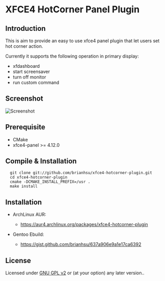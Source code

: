 XFCE4 HotCorner Panel Plugin
==============================

Introduction
--------------

This is aim to provide an easy to use xfce4 panel plugin that let users set hot corner action.

Currently it supports the following operation in primary display:

  - xfdashboard
  - start screensaver
  - turn off monitor
  - run custom command

Screenshot
------------------------

 ![Screenshot](http://i.imgur.com/575haSy.png)

Prerequisite
------------------------

  - CMake
  - xfce4-panel >= 4.12.0

Compile & Installation
-------------------------

```console
  git clone git://github.com/brianhsu/xfce4-hotcorner-plugin.git
  cd xfce4-hotcorner-plugin
  cmake -DCMAKE_INSTALL_PREFIX=/usr .
  make install
```

Installation
----------------------

  - ArchLinux AUR: 
    - https://aur4.archlinux.org/packages/xfce4-hotcorner-plugin

  - Gentoo Ebuild: 
    - https://gist.github.com/brianhsu/637a906e9a1e17ca6392

License
-----------

Licensed under [GNU GPL v2][0] or (at your option) any later version..

[0]: https://www.gnu.org/licenses/gpl-2.0.html
